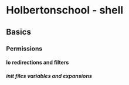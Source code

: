 # Holbertonschool - shell

## Basics

### Permissions

#### Io redirections and filters

##### init files variables and expansions

